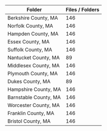 | Folder                |   Files / Folders |
|-----------------------|-------------------|
| Berkshire County, MA  |               146 |
| Norfolk County, MA    |               146 |
| Hampden County, MA    |               146 |
| Essex County, MA      |               146 |
| Suffolk County, MA    |               146 |
| Nantucket County, MA  |                89 |
| Middlesex County, MA  |               146 |
| Plymouth County, MA   |               146 |
| Dukes County, MA      |                89 |
| Hampshire County, MA  |               146 |
| Barnstable County, MA |               146 |
| Worcester County, MA  |               146 |
| Franklin County, MA   |               146 |
| Bristol County, MA    |               146 |